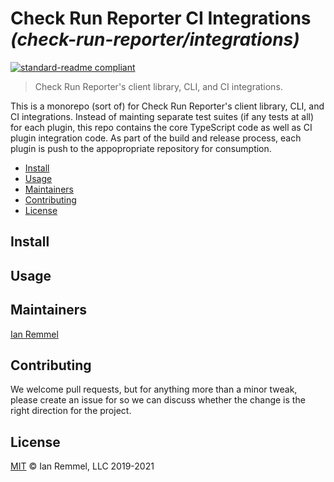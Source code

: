# Check Run Reporter CI Integrations _(check-run-reporter/integrations)_

[![standard-readme compliant](https://img.shields.io/badge/readme%20style-standard-brightgreen.svg?style=flat-square)](https://github.com/RichardLitt/standard-readme)

> Check Run Reporter's client library, CLI, and CI integrations.

This is a monorepo (sort of) for Check Run Reporter's client library, CLI, and
CI integrations. Instead of mainting separate test suites (if any tests at all)
for each plugin, this repo contains the core TypeScript code as well as CI
plugin integration code. As part of the build and release process, each plugin
is push to the appopropriate repository for consumption.

<!-- toc -->

-   [Install](#install)
-   [Usage](#usage)
-   [Maintainers](#maintainers)
-   [Contributing](#contributing)
-   [License](#license)

<!-- tocstop -->

## Install

## Usage

## Maintainers

[Ian Remmel](https://github.com/ianwremmel)

## Contributing

We welcome pull requests, but for anything more than a minor tweak, please
create an issue for so we can discuss whether the change is the right direction
for the project.

## License

[MIT](LICENSE) &copy; Ian Remmel, LLC 2019-2021

